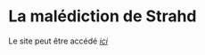 # La malédiction de Strahd

Le site peut être accédé [<em>ici</em>](https://etienne-bourganel.github.io/strahd_notes/)
